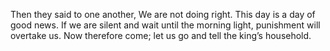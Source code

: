 Then they said to one another, We are not doing right. This day is a day of good news. If we are silent and wait until the morning light, punishment will overtake us. Now therefore come; let us go and tell the king’s household.
